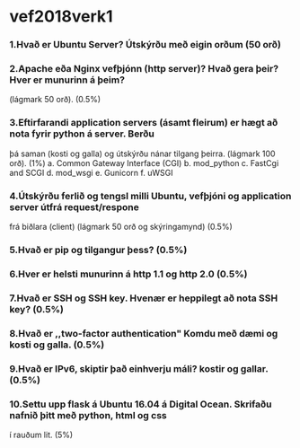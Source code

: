 # vef2018verk1

### 1.Hvað er Ubuntu Server? Útskýrðu með eigin orðum (50 orð)
### 2.Apache eða Nginx vefþjónn (http server)? Hvað gera þeir? Hver er munurinn á þeim?
(lágmark 50 orð). (0.5%)
### 3.Eftirfarandi application servers (ásamt fleirum) er hægt að nota fyrir python á server. Berðu
þá saman (kosti og galla) og útskýrðu nánar tilgang þeirra. (lágmark 100 orð). (1%)
a. Common Gateway Interface (CGI)
b. mod_python
c. FastCgi and SCGI
d. mod_wsgi
e. Gunicorn
f. uWSGI

### 4.Útskýrðu ferlið og tengsl milli Ubuntu, vefþjóni og application server útfrá request/respone
frá biðlara (client) (lágmark 50 orð og skýringamynd) (0.5%)
### 5.Hvað er pip og tilgangur þess? (0.5%)
### 6.Hver er helsti munurinn á http 1.1 og http 2.0 (0.5%)
### 7.Hvað er SSH og SSH key. Hvenær er heppilegt að nota SSH key? (0.5%)
### 8.Hvað er ,,two-factor authentication" Komdu með dæmi og kosti og galla. (0.5%)
### 9.Hvað er IPv6, skiptir það einhverju máli? kostir og gallar. (0.5%)
### 10.Settu upp flask á Ubuntu 16.04 á Digital Ocean. Skrifaðu nafnið þitt með python, html og css
í rauðum lit. (5%)
